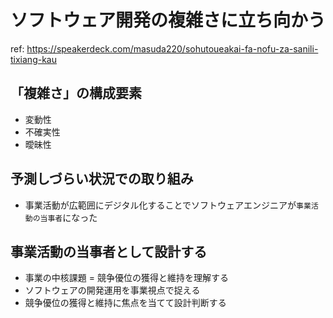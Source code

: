 # ソフトウェア開発の複雑さに立ち向かう

ref: <https://speakerdeck.com/masuda220/sohutoueakai-fa-nofu-za-sanili-tixiang-kau>

## 「複雑さ」の構成要素

- 変動性
- 不確実性
- 曖昧性

## 予測しづらい状況での取り組み

- 事業活動が広範囲にデジタル化することでソフトウェアエンジニアが`事業活動の当事者`になった

## 事業活動の当事者として設計する

- 事業の中核課題 = 競争優位の獲得と維持を理解する
- ソフトウェアの開発運用を事業視点で捉える
- 競争優位の獲得と維持に焦点を当てて設計判断する
